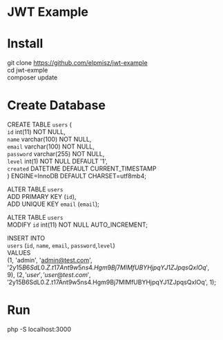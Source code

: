 # JWT Example

# Install
git clone https://github.com/elpmisz/jwt-example \
cd jwt-exmple \
composer update 

# Create Database
CREATE TABLE `users` ( \
  `id` int(11) NOT NULL, \
  `name` varchar(100) NOT NULL, \
  `email` varchar(100) NOT NULL, \
  `password` varchar(255) NOT NULL, \
  `level` int(1) NOT NULL DEFAULT '1', \
  `created` DATETIME DEFAULT CURRENT_TIMESTAMP \
) ENGINE=InnoDB DEFAULT CHARSET=utf8mb4; 

ALTER TABLE `users` \
  ADD PRIMARY KEY (`id`), \
  ADD UNIQUE KEY `email` (`email`); 

ALTER TABLE `users` \
  MODIFY `id` int(11) NOT NULL AUTO_INCREMENT; 

INSERT INTO  \
  `users` (`id`, `name`, `email`, `password`,`level`)  \
VALUES \
  (1, 'admin', 'admin@test.com', '$2y$15$B6SdL0.Z.t17Ant9w5ns4.Hgm9Bj7MlMfUBYHjpqYJ1ZJpqsQxIOq', 9), \
  (2, 'user', 'user@test.com', '$2y$15$B6SdL0.Z.t17Ant9w5ns4.Hgm9Bj7MlMfUBYHjpqYJ1ZJpqsQxIOq', 1); 

# Run 
php -S localhost:3000
